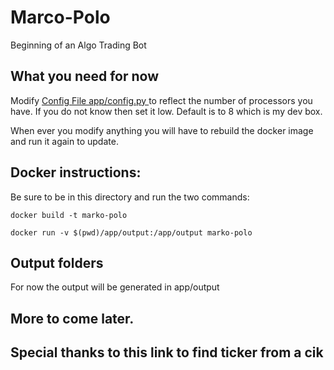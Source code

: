 # Marco-Polo
Beginning of an Algo Trading Bot

## What you need for now
Modify [Config File app/config.py ](app/config.py) to reflect the number of processors you have.  If you
do not know then set it low.  Default is to 8 which is my dev box. 

When ever you modify anything you will have to rebuild the docker image and run it again to update. 

## Docker instructions:
Be sure to be in this directory and run the two commands:   

```docker build -t marko-polo```   

```docker run -v $(pwd)/app/output:/app/output marko-polo```

## Output folders
For now the output will be generated in app/output

##  More to come later.

## Special thanks to this link to find ticker from a cik
